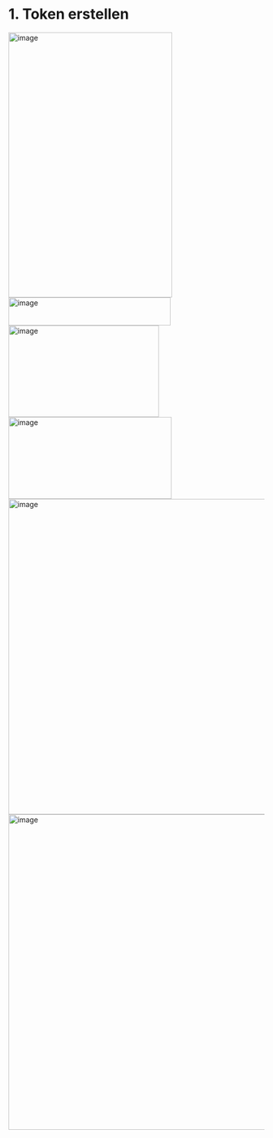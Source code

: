 # 1. Token erstellen
<img width="322" height="521" alt="image" src="https://github.com/user-attachments/assets/8c6f1651-4705-4cb1-bd1c-c72a7db84020" />
<img width="319" height="55" alt="image" src="https://github.com/user-attachments/assets/6d51e466-4e47-4f5e-8eee-f33bc01be6d8" />
<img width="296" height="180" alt="image" src="https://github.com/user-attachments/assets/26320f78-b207-4f5e-9a4e-897907943f9e" />
<img width="321" height="161" alt="image" src="https://github.com/user-attachments/assets/bf32b24e-c819-42b2-a5b8-e434dea581ba" />
<img width="798" height="620" alt="image" src="https://github.com/user-attachments/assets/35aa59bd-0e13-4881-85ee-01e545462c8a" />
<img width="798" height="620" alt="image" src="https://github.com/user-attachments/assets/4a7a2a2e-2394-4943-b1d6-ad8b4e4a657a" />
